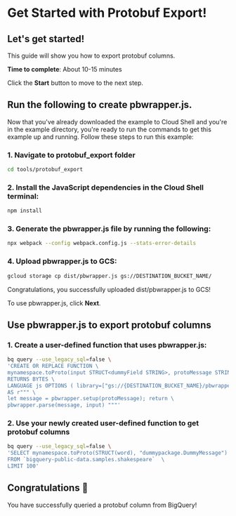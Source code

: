 # Get Started with Protobuf Export!

## Let's get started!

This guide will show you how to export protobuf columns.

**Time to complete**: About 10-15 minutes

Click the **Start** button to move to the next step.

## Run the following to create pbwrapper.js.

Now that you've already downloaded the example to Cloud Shell and you're in the
example directory, you're ready to run the commands to get
this example up and running. Follow these steps to run this example:

### 1. Navigate to protobuf_export folder
```bash
cd tools/protobuf_export
```

### 2. Install the JavaScript dependencies in the Cloud Shell terminal:

```bash
npm install
```

### 3. Generate the pbwrapper.js file by running the following:

```bash
npx webpack --config webpack.config.js --stats-error-details
```

### 4. Upload pbwrapper.js to GCS:
```bash
gcloud storage cp dist/pbwrapper.js gs://DESTINATION_BUCKET_NAME/
```

Congratulations, you successfully uploaded dist/pbwrapper.js to GCS!

To use pbwrapper.js, click **Next**.

## Use pbwrapper.js to export protobuf columns

### 1. Create a user-defined function that uses pbwrapper.js:

```bash
bq query --use_legacy_sql=false \
'CREATE OR REPLACE FUNCTION \
mynamespace.toProto(input STRUCT<dummyField STRING>, protoMessage STRING) \
RETURNS BYTES \
LANGUAGE js OPTIONS ( library=["gs://{DESTINATION_BUCKET_NAME}/pbwrapper.js"] ) \
AS r""" \
let message = pbwrapper.setup(protoMessage); return \
pbwrapper.parse(message, input) """'
```

### 2. Use your newly created user-defined function to get protobuf columns

```bash
bq query --use_legacy_sql=false \
'SELECT mynamespace.toProto(STRUCT(word), "dummypackage.DummyMessage") \
FROM `bigquery-public-data.samples.shakespeare`  \
LIMIT 100'
```

## Congratulations 🎉

You have successfully queried a protobuf column from BigQuery!
